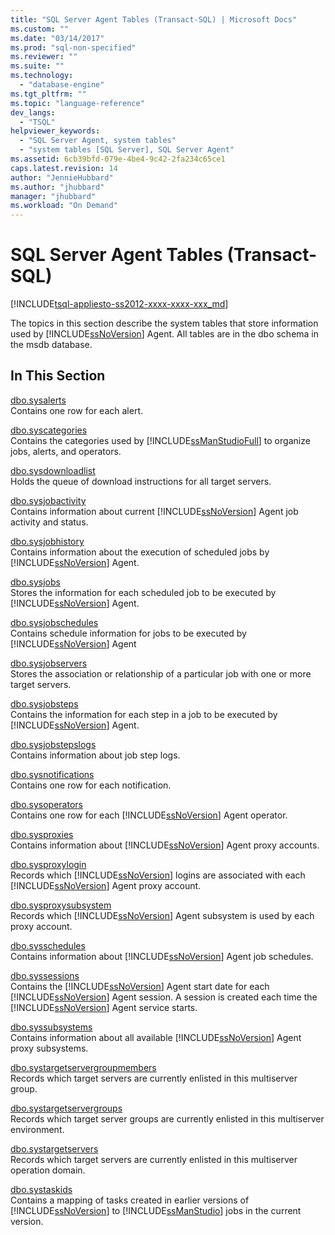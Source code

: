 ```yaml
---
title: "SQL Server Agent Tables (Transact-SQL) | Microsoft Docs"
ms.custom: ""
ms.date: "03/14/2017"
ms.prod: "sql-non-specified"
ms.reviewer: ""
ms.suite: ""
ms.technology: 
  - "database-engine"
ms.tgt_pltfrm: ""
ms.topic: "language-reference"
dev_langs: 
  - "TSQL"
helpviewer_keywords: 
  - "SQL Server Agent, system tables"
  - "system tables [SQL Server], SQL Server Agent"
ms.assetid: 6cb39bfd-079e-4be4-9c42-2fa234c65ce1
caps.latest.revision: 14
author: "JennieHubbard"
ms.author: "jhubbard"
manager: "jhubbard"
ms.workload: "On Demand"
---
```

# SQL Server Agent Tables (Transact-SQL)
[!INCLUDE[tsql-appliesto-ss2012-xxxx-xxxx-xxx_md](../../includes/tsql-appliesto-ss2012-xxxx-xxxx-xxx-md.md)]

  The topics in this section describe the system tables that store information used by [!INCLUDE[ssNoVersion](../../includes/ssnoversion-md.md)] Agent. All tables are in the dbo schema in the msdb database.  
  
## In This Section  
 [dbo.sysalerts](../../relational-databases/system-tables/dbo-sysalerts-transact-sql.md)  
 Contains one row for each alert.  
  
 [dbo.syscategories](../../relational-databases/system-tables/dbo-syscategories-transact-sql.md)  
 Contains the categories used by [!INCLUDE[ssManStudioFull](../../includes/ssmanstudiofull-md.md)] to organize jobs, alerts, and operators.  
  
 [dbo.sysdownloadlist](../../relational-databases/system-tables/dbo-sysdownloadlist-transact-sql.md)  
 Holds the queue of download instructions for all target servers.  
  
 [dbo.sysjobactivity](../../relational-databases/system-tables/dbo-sysjobactivity-transact-sql.md)  
 Contains information about current [!INCLUDE[ssNoVersion](../../includes/ssnoversion-md.md)] Agent job activity and status.  
  
 [dbo.sysjobhistory](../../relational-databases/system-tables/dbo-sysjobhistory-transact-sql.md)  
 Contains information about the execution of scheduled jobs by [!INCLUDE[ssNoVersion](../../includes/ssnoversion-md.md)] Agent.  
  
 [dbo.sysjobs](../../relational-databases/system-tables/dbo-sysjobs-transact-sql.md)  
 Stores the information for each scheduled job to be executed by [!INCLUDE[ssNoVersion](../../includes/ssnoversion-md.md)] Agent.  
  
 [dbo.sysjobschedules](../../relational-databases/system-tables/dbo-sysjobschedules-transact-sql.md)  
 Contains schedule information for jobs to be executed by [!INCLUDE[ssNoVersion](../../includes/ssnoversion-md.md)] Agent  
  
 [dbo.sysjobservers](../../relational-databases/system-tables/dbo-sysjobservers-transact-sql.md)  
 Stores the association or relationship of a particular job with one or more target servers.  
  
 [dbo.sysjobsteps](../../relational-databases/system-tables/dbo-sysjobsteps-transact-sql.md)  
 Contains the information for each step in a job to be executed by [!INCLUDE[ssNoVersion](../../includes/ssnoversion-md.md)] Agent.  
  
 [dbo.sysjobstepslogs](../../relational-databases/system-tables/dbo-sysjobstepslogs-transact-sql.md)  
 Contains information about job step logs.  
  
 [dbo.sysnotifications](../../relational-databases/system-tables/dbo-sysnotifications-transact-sql.md)  
 Contains one row for each notification.  
  
 [dbo.sysoperators](../../relational-databases/system-tables/dbo-sysoperators-transact-sql.md)  
 Contains one row for each [!INCLUDE[ssNoVersion](../../includes/ssnoversion-md.md)] Agent operator.  
  
 [dbo.sysproxies](../../relational-databases/system-tables/dbo-sysproxies-transact-sql.md)  
 Contains information about [!INCLUDE[ssNoVersion](../../includes/ssnoversion-md.md)] Agent proxy accounts.  
  
 [dbo.sysproxylogin](../../relational-databases/system-tables/dbo-sysproxylogin-transact-sql.md)  
 Records which [!INCLUDE[ssNoVersion](../../includes/ssnoversion-md.md)] logins are associated with each [!INCLUDE[ssNoVersion](../../includes/ssnoversion-md.md)] Agent proxy account.  
  
 [dbo.sysproxysubsystem](../../relational-databases/system-tables/dbo-sysproxysubsystem-transact-sql.md)  
 Records which [!INCLUDE[ssNoVersion](../../includes/ssnoversion-md.md)] Agent subsystem is used by each proxy account.  
  
 [dbo.sysschedules](../../relational-databases/system-tables/dbo-sysschedules-transact-sql.md)  
 Contains information about [!INCLUDE[ssNoVersion](../../includes/ssnoversion-md.md)] Agent job schedules.  
  
 [dbo.syssessions](../../relational-databases/system-tables/dbo-syssessions-transact-sql.md)  
 Contains the [!INCLUDE[ssNoVersion](../../includes/ssnoversion-md.md)] Agent start date for each [!INCLUDE[ssNoVersion](../../includes/ssnoversion-md.md)] Agent session. A session is created each time the [!INCLUDE[ssNoVersion](../../includes/ssnoversion-md.md)] Agent service starts.  
  
 [dbo.syssubsystems](../../relational-databases/system-tables/dbo-sysproxysubsystem-transact-sql.md)  
 Contains information about all available [!INCLUDE[ssNoVersion](../../includes/ssnoversion-md.md)] Agent proxy subsystems.  
  
 [dbo.systargetservergroupmembers](../../relational-databases/system-tables/dbo-systargetservergroupmembers-transact-sql.md)  
 Records which target servers are currently enlisted in this multiserver group.  
  
 [dbo.systargetservergroups](../../relational-databases/system-tables/dbo-systargetservergroups-transact-sql.md)  
 Records which target server groups are currently enlisted in this multiserver environment.  
  
 [dbo.systargetservers](../../relational-databases/system-tables/dbo-systargetservers-transact-sql.md)  
 Records which target servers are currently enlisted in this multiserver operation domain.  
  
 [dbo.systaskids](../../relational-databases/system-tables/dbo-systaskids-transact-sql.md)  
 Contains a mapping of tasks created in earlier versions of [!INCLUDE[ssNoVersion](../../includes/ssnoversion-md.md)] to [!INCLUDE[ssManStudio](../../includes/ssmanstudio-md.md)] jobs in the current version.  
  
  
